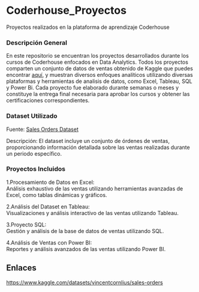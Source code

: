 # Coderhouse_Proyectos
Proyectos realizados en la plataforma de aprendizaje Coderhouse

### Descripción General

En este repositorio se encuentran los proyectos desarrollados durante los cursos de Coderhouse enfocados en Data Analytics. Todos los proyectos comparten un conjunto de datos de ventas obtenido de Kaggle que puedes encontrar [aquí](https://www.kaggle.com/datasets/vincentcornlius/sales-orders), y muestran diversos enfoques analíticos utilizando diversas plataformas y herramientas de analisis de datos, como Excel, Tableau, SQL y Power Bi. Cada proyecto fue elaborado durante semanas o meses y constituye la entrega final necesaria para aprobar los cursos y obtener las certificaciones correspondientes.


### Dataset Utilizado
Fuente: [Sales Orders Dataset](https://www.kaggle.com/datasets/vincentcornlius/sales-orders)

Descripción: El dataset incluye un conjunto de órdenes de ventas, proporcionando información detallada sobre las ventas realizadas durante un periodo específico.

### Proyectos Incluidos
1.Procesamiento de Datos en Excel:  
  Análisis exhaustivo de las ventas utilizando herramientas avanzadas de Excel, como tablas dinámicas y gráficos.


2.Análisis del Dataset en Tableau:  
  Visualizaciones y análisis interactivo de las ventas utilizando Tableau.


3.Proyecto SQL:  
  Gestión y análisis de la base de datos de ventas utilizando SQL.


4.Análisis de Ventas con Power BI:  
  Reportes y análisis avanzados de las ventas utilizando Power BI.


## Enlaces
https://www.kaggle.com/datasets/vincentcornlius/sales-orders
